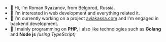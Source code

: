 - 👋 Hi, I’m Roman Ryazanov, from Belgorod, Russia.
- 👀 I’m interested in web development and everything related it.
- :briefcase: I’m currently working on a project [aviakassa.com](https://www.aviakassa.com/) and I'm engaged in backend development.
- 🌱 I mainly programming on **PHP**, I also like technologies such as **Golang** and **Node js** *(using TypeScript)*
